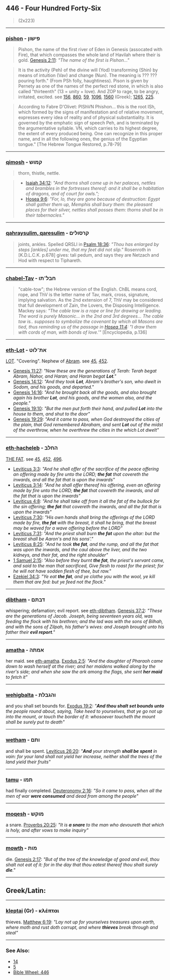 ## 446 - Four Hundred Forty-Six
> (2x223)

---

### [pishon](/keys/PIShVN) - פישון
> Pishon, the name of the first river of Eden in Genesis (assocated with Fire), that which compasses the whole land of Havilah where their is gold. [Genesis 2:11](http://biblehub.com/genesis/2-11.htm): *"The name of the first is Pishon..."*

> It is the activity (Peh) of the divine will (Yod) transforming (Shin) by means of intuition (Vav) and change (Nun). The meaning is ??? ??? pouring forth." (From PSh folly, haughtiness). Pison is given by Pernety as one of the names of the perfect red stone, in which is also called "thirteenth" (13 = unity + love). And ZOP to rage, to be angry, irritated, excited. see [156](156), [860](860), [59](59), [1096](1096), [1560](1560) (Greek); [1265](1265), [225](225).

> According to Fabre D'Olivet: PIShVN Phishon... this is the root ISh, which formed by the signs of manifestation and of relative movement, expresses every idea of reality and of physical substantiality. It is governed by the emphatic sign of speech Peh, and is terminated by the argumentative syllable. VN, which carries to its highest degree, the extent of every produced being. One can recognize in this proper name, and in all the following ones, the genius of the Egyptian tongue." [The Hebrew Tongue Restored, p.78-79]

---

### [qimosh](/keys/QMVSh) - קמוש
> thorn, thistle, nettle.

> - [Isaiah 34:12](http://biblehub.com/isaiah/34-12.htm): *"And thorns shall come up in her palaces, nettles and brambles in the fortresses thereof: and it shall be a habitation of dragons, and of court for owls.";*
> - [Hosea 9:6](http://biblehub.com/hosea/9-6.htm): *"For, lo, they are gone because of destruction: Egypt shall gather them up, Memphis shall bury them: the pleasant places for their silver, nettles shall posses them: thorns shall be in their tabernacles."*

---

### [qahraysulim, qaresulim](/keys/QRSVLIM) - קרסולים
> joints, ankles. Spelled QRSLI in [Psalm 18:36](http://biblehub.com/psalms/18-36.htm): *"Thou has enlarged by steps [ankles] under me, that my feet did not slip."* Rosenroth in [K.D.L.C.K. p.678] gives: tali pedum, and says they are Netzach and Hod with respect to Tiphareth.

---

### [chabel-Tav](/keys/ChBL-ThV) - חבל־תו
> "cable-tow"; the Hebrew version of the English. ChBL means cord, rope, and ThV is the letter name of Tav, mark, cross, signature, implying salvation. As the 2nd extension of 7, ThV may be considered that full development of Zain, the Lovers, the Disposing Intelligence. Mackey says: *"The cable tow is a rope or line for drawing or leading. The word is purely Masonic... in the 2nd and 3rd degrees... The cable tow is.. supposes to symbolize the covenant by which all Masons are tied, thus reminding us of the passage in [Hosea 11:4](http://biblehub.com/hosea/11-4.htm): "I draw them with cords of man, with bonds of love.'"* [Encyclopedia, p.136]

---

### [eth-Lot](/keys/ATh-LVT) - את־לוט
[LOT](/keys/LVT). "Covering". Nephew of [Abram](/keys/ABRM). see [45](45), [452](452).

- [Genesis 11:27](https://biblehub.com/genesis/11-27.htm): *"Now these are the generations of Terah: Terah begat Abram, Nahor, and Haran; and Haran begat **Lot**."*
- [Genesis 14:12](https://biblehub.com/genesis/14-12.htm): *"And they took **Lot**, Abram's brother's son, who dwelt in Sodom, and his goods, and departed."*
- [Genesis 14:16](https://biblehub.com/genesis/14-16.htm): *"And he brought back all the goods, and also brought again his brother **Lot**, and his goods, and the women also, and the people."*
- [Genesis 19:10](https://biblehub.com/genesis/19-10.htm): *"But the men put forth their hand, and pulled **Lot** into the house to them, and shut to the door"*
- [Genesis 19:29](https://biblehub.com/genesis/19-29.htm): *"And it came to pass, when God destroyed the cities of the plain, that God remembered Abraham, and sent **Lot** out of the midst of the overthrow, when he overthrew the cities in the which Lot dwelt"*

---

### [eth-hacheleb](/keys/ATh-HChLB) - החלב
[THE FAT](/keys/HChLB). see [45](45), [452](452), [496](496).

- [Leviticus 3:3](https://biblehub.com/leviticus/3-3.htm): *"And he shall offer of the sacrifice of the peace offering an offering made by fire unto the LORD; **the fat** that covereth the inwards, and all the fat that is upon the inwards"*
- [Leviticus 3:14](https://biblehub.com/leviticus/3-14.htm): *"And he shall offer thereof his offering, even an offering made by fire unto the LORD; **the fat** that covereth the inwards, and all the fat that is upon the inwards"*
- [Leviticus 4:8](https://biblehub.com/leviticus/4-8.htm): *"And he shall take off from it all the fat of the bullock for the sin offering; **the fat** that covereth the inwards, and all the fat that is upon the inwards"*
- [Leviticus 7:30](https://biblehub.com/leviticus/7-30.htm): *"His own hands shall bring the offerings of the LORD made by fire, **the fat** with the breast, it shall he bring, that the breast may be waved for a wave offering before the LORD"*
- [Leviticus 7:31](https://biblehub.com/leviticus/7-31.htm): *"And the priest shall burn **the fat** upon the altar: but the breast shall be Aaron's and his sons'."*
- [Leviticus 8:25](https://biblehub.com/leviticus/8-25.htm): *"And he took **the fat**, and the rump, and all the fat that was upon the inwards, and the caul above the liver, and the two kidneys, and their fat, and the right shoulder"*
- [1 Samuel 2:15](https://biblehub.com/1_samuel/2-15.htm): *"Also before they burnt **the fat**, the priest's servant came, and said to the man that sacrificed, Give flesh to roast for the priest; for he will not have sodden flesh of thee, but raw."*
- [Ezekiel 34:3](https://biblehub.com/ezekiel/34-3.htm): *"Ye eat **the fat**, and ye clothe you with the wool, ye kill them that are fed: but ye feed not the flock."*

---

### [dibtham](/keys/DBThM) - דבתם
whispering; defamation; evil report. see [eth-dibtham](/keys/ATh-DBThM). [Genesis 37:2](https://biblehub.com/genesis/37-2.htm): *"These are the generations of Jacob. Joseph, being seventeen years old, was feeding the flock with his brethren; and the lad was with the sons of Bilhah, and with the sons of Zilpah, his father's wives: and Joseph brought unto his father their **evil report**."*

---

### [amatha](/keys/AMThH) - אמתה
her maid. see [eth-amatha](/keys/ATh-AMThH). [Exodus 2:5](https://biblehub.com/exodus/2-5.htm): *"And the daughter of Pharaoh came down to wash herself at the river; and her maidens walked along by the river's side; and when she saw the ark among the flags, she sent **her maid** to fetch it"*

---

### [wehigbalta](/keys/VHGBLTh) - והגבלת
and you shall set bounds for. [Exodus 19:2](https://biblehub.com/exodus/19-2.htm): *"**And thou shalt set bounds unto** the people round about, saying, Take heed to yourselves, that ye go not up into the mount, or touch the border of it: whosoever toucheth the mount shall be surely put to death"*

---

### [wetham](/keys/VThM) - ותם
and shall be spent. [Leviticus 26:20](https://biblehub.com/leviticus/26-20.htm): *"**And** your strength **shall be spent** in vain: for your land shall not yield her increase, neither shall the trees of the land yield their fruits"*

---

### [tamu](/keys/ThMV) - תמו
had finally completed. [Deuteronomy 2:16](https://biblehub.com/deuteronomy/2-16.htm): *"So it came to pass, when all the men of war **were consumed** and dead from among the people"*

---

### [moqesh](/keys/MVQSh) - מוקש
a snare. [Proverbs 20:25](https://biblehub.com/proverbs/20-25.htm): *"It is **a snare** to the man who devoureth that which is holy, and after vows to make inquiry"*

---

### [mowth](/keys/MVTh) - מות
die. [Genesis 2:17](https://biblehub.com/genesis/2-17.htm): *"But of the tree of the knowledge of good and evil, thou shalt not eat of it: for in the day that thou eatest thereof thou shalt surely **die**."*

---

## Greek/Latin:

---

### [kleptai](/greek?word=kleptai) (Gr) - κλέπται
thieves. [Matthew 6:19](https://biblehub.com/matthew/6-19.htm): *"Lay not up for yourselves treasures upon earth, where moth and rust doth corrupt, and where **thieves** break through and steal"*

---

### See Also:

- [14](14)
- [5](5)
- [Bible Wheel: 446](https://www.biblewheel.com//GR/GR_Database.php?SearchBy_Gematria=446)
